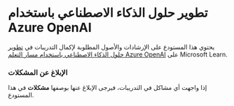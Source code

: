 # تطوير حلول الذكاء الاصطناعي باستخدام Azure OpenAI

يحتوي هذا المستودع على الإرشادات والأصول المطلوبة لإكمال التدريبات في [تطوير حلول الذكاء الاصطناعي باستخدام مسار التعلم Azure OpenAI](https://learn.microsoft.com/training/paths/develop-ai-solutions-azure-openai/) على Microsoft Learn.

### الإبلاغ عن المشكلات

إذا واجهت أي مشاكل في التدريبات، فيرجى الإبلاغ عنها بوصفها **مشكلات** في هذا المستودع.
